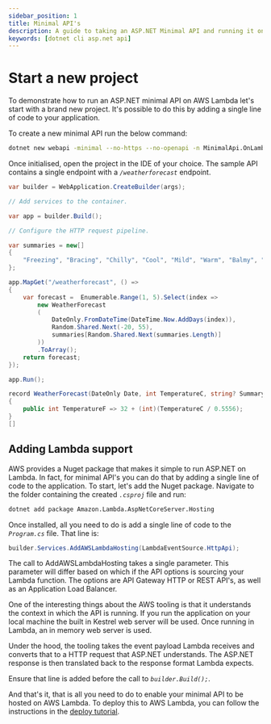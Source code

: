 ```yaml
---
sidebar_position: 1
title: Minimal API's
description: A guide to taking an ASP.NET Minimal API and running it on AWS Lambda.
keywords: [dotnet cli asp.net api]
---
```


# Start a new project

To demonstrate how to run an ASP.NET minimal API on AWS Lambda let's start with a brand new project. It's possible to do this by adding a single line of code to your application.

To create a new minimal API run the below command:

```bash new-project
dotnet new webapi -minimal --no-https --no-openapi -n MinimalApi.OnLambda
```

Once initialised, open the project in the IDE of your choice. The sample API contains a single endpoint with a _`/weatherforecast`_ endpoint.

```c# webapi
var builder = WebApplication.CreateBuilder(args);

// Add services to the container.

var app = builder.Build();

// Configure the HTTP request pipeline.

var summaries = new[]
{
    "Freezing", "Bracing", "Chilly", "Cool", "Mild", "Warm", "Balmy", "Hot", "Sweltering", "Scorching"
};

app.MapGet("/weatherforecast", () =>
{
    var forecast =  Enumerable.Range(1, 5).Select(index =>
        new WeatherForecast
        (
            DateOnly.FromDateTime(DateTime.Now.AddDays(index)),
            Random.Shared.Next(-20, 55),
            summaries[Random.Shared.Next(summaries.Length)]
        ))
        .ToArray();
    return forecast;
});

app.Run();

record WeatherForecast(DateOnly Date, int TemperatureC, string? Summary)
{
    public int TemperatureF => 32 + (int)(TemperatureC / 0.5556);
}
[]
```

## Adding Lambda support

AWS provides a Nuget package that makes it simple to run ASP.NET on Lambda. In fact, for minimal API's you can do that by adding a single line of code to the application. To start, let's add the Nuget package. Navigate to the folder containing the created _`.csproj`_ file and run:

```bash add-package
dotnet add package Amazon.Lambda.AspNetCoreServer.Hosting
```

Once installed, all you need to do is add a single line of code to the _`Program.cs`_ file. That line is:

```c# add-startup
builder.Services.AddAWSLambdaHosting(LambdaEventSource.HttpApi);
```

The call to AddAWSLambdaHosting takes a single parameter. This parameter will differ based on which if the API options is sourcing your Lambda function. The options are API Gateway HTTP or REST API's, as well as an Application Load Balancer.

One of the interesting things about the AWS tooling is that it understands the context in which the API is running. If you run the application on your local machine the built in Kestrel web server will be used. Once running in Lambda, an in memory web server is used.

Under the hood, the tooling takes the event payload Lambda receives and converts that to a HTTP request that ASP.NET understands. The ASP.NET response is then translated back to the response format Lambda expects.

Ensure that line is added before the call to _`builder.Build();`_.

And that's it, that is all you need to do to enable your minimal API to be hosted on AWS Lambda. To deploy this to AWS Lambda, you can follow the instructions in the [deploy tutorial](/docs/tutorial-your-first-lambda/deploy).
